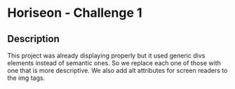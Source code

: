 # Horiseon - Challenge 1

## Description

This project was already displaying properly but it used generic divs elements instead of semantic ones. So we replace each one of those with one that is more descriptive. We also add alt attributes for screen readers to the img tags.
